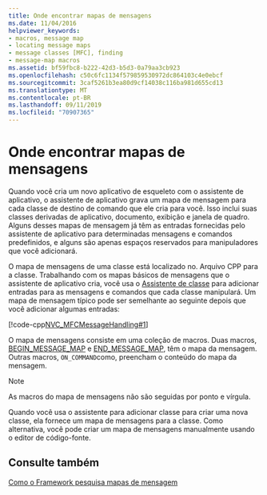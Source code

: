 ```yaml
---
title: Onde encontrar mapas de mensagens
ms.date: 11/04/2016
helpviewer_keywords:
- macros, message map
- locating message maps
- message classes [MFC], finding
- message-map macros
ms.assetid: bf59fbc8-b222-42d3-b5d3-0a79aa3cb923
ms.openlocfilehash: c50c6fc1134f579859530972dc864103c4e0ebcf
ms.sourcegitcommit: 3caf5261b3ea80d9cf14038c116ba981d655cd13
ms.translationtype: MT
ms.contentlocale: pt-BR
ms.lasthandoff: 09/11/2019
ms.locfileid: "70907365"
---
```

# <a name="where-to-find-message-maps"></a>Onde encontrar mapas de mensagens

Quando você cria um novo aplicativo de esqueleto com o assistente de aplicativo, o assistente de aplicativo grava um mapa de mensagem para cada classe de destino de comando que ele cria para você. Isso inclui suas classes derivadas de aplicativo, documento, exibição e janela de quadro. Alguns desses mapas de mensagem já têm as entradas fornecidas pelo assistente de aplicativo para determinadas mensagens e comandos predefinidos, e alguns são apenas espaços reservados para manipuladores que você adicionará.

O mapa de mensagens de uma classe está localizado no. Arquivo CPP para a classe. Trabalhando com os mapas básicos de mensagens que o assistente de aplicativo cria, você usa o [Assistente de classe](reference/mfc-class-wizard.md) para adicionar entradas para as mensagens e comandos que cada classe manipulará. Um mapa de mensagem típico pode ser semelhante ao seguinte depois que você adicionar algumas entradas:

[!code-cpp[NVC_MFCMessageHandling#1](../mfc/codesnippet/cpp/where-to-find-message-maps_1.cpp)]

O mapa de mensagens consiste em uma coleção de macros. Duas macros, [BEGIN_MESSAGE_MAP](reference/message-map-macros-mfc.md#begin_message_map) e [END_MESSAGE_MAP](reference/message-map-macros-mfc.md#end_message_map), têm o mapa da mensagem. Outras macros, `ON_COMMAND`como, preencham o conteúdo do mapa da mensagem.

> [!NOTE]
>  As macros do mapa de mensagens não são seguidas por ponto e vírgula.

Quando você usa o assistente para adicionar classe para criar uma nova classe, ela fornece um mapa de mensagens para a classe. Como alternativa, você pode criar um mapa de mensagens manualmente usando o editor de código-fonte.

## <a name="see-also"></a>Consulte também

[Como o Framework pesquisa mapas de mensagem](../mfc/how-the-framework-searches-message-maps.md)
